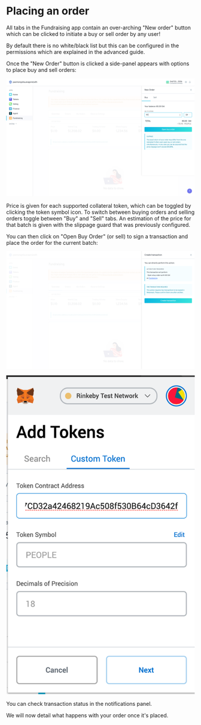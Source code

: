 # Placing an order

All tabs in the Fundraising app contain an over-arching "New order" button which can be clicked to initiate a buy or sell order by any user! 

By default there is no white/black list but this can be configured in the permissions which are explained in the advanced guide.

Once the "New Order" button is clicked a side-panel appears with options to place buy and sell orders:

![](../.gitbook/assets/screenshot-2019-10-11-at-11.07.16.png)

Price is given for each supported collateral token, which can be toggled by clicking the token symbol icon. To switch between buying orders and selling orders toggle between "Buy" and "Sell" tabs. An estimation of the price for that batch is given with the slippage guard that was previously configured.

You can then click on "Open Buy Order" \(or sell\) to sign a transaction and place the order for the current batch:

![](../.gitbook/assets/screenshot-2019-10-11-at-11.07.24.png)

![](../.gitbook/assets/screenshot-2019-10-11-at-11.22.52.png)

You can check transaction status in the notifications panel.

We will now detail what happens with your order once it's placed.

